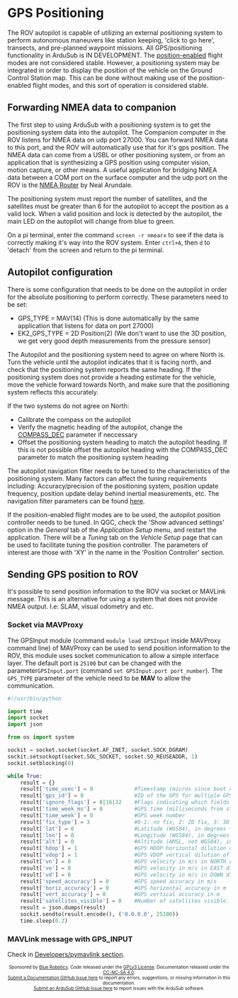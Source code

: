 # GPS Positioning

The ROV autopilot is capable of utilizing an external positioning system to perform autonomous maneuvers like station keeping, 'click to go here', transects, and pre-planned waypoint missions. All GPS/positioning functionality in ArduSub is IN DEVELOPMENT. The [position-enabled](operators-manual/flight-modes.html#position-enabled-modes) flight modes are not considered stable. However, a positioning system may be integrated in order to display the position of the vehicle on the Ground Control Station map. This can be done without making use of the position-enabled flight modes, and this sort of operation is considered stable.

## Forwarding NMEA data to companion

 The first step to using ArduSub with a positioning system is to get the positioning system data into the autopilot. The Companion computer in the ROV listens for NMEA data on udp port 27000. You can forward NMEA data to this port, and the ROV will automatically use that for it's gps position. The NMEA data can come from a USBL or other positioning system, or from an application that is synthesizing a GPS position using computer vision, motion capture, or other means. A useful application for bridging NMEA data between a COM port on the surface computer and the udp port on the ROV is the [NMEA Router](https://help.marinetraffic.com/hc/en-us/articles/204666828-NMEA-Router) by Neal Arundale.

The positioning system must report the number of satellites, and the satellites must be greater than 6 for the autopilot to accept the position as a valid lock. When a valid position and lock is detected by the autopilot, the main LED on the autopilot will change from blue to green.

On a pi terminal, enter the command `screen -r nmearx` to see if the data is correctly making it's way into the ROV system. Enter `ctrl+A`, then `d` to 'detach' from the screen and return to the pi terminal.

## Autopilot configuration

There is some configuration that needs to be done on the autopilot in order for the absolute positioning to perform correctly. These parameters need to be set:
- GPS_TYPE = MAV(14) (This is done automatically by the same application that listens for data on port 27000)
- EK2_GPS_TYPE = 2D Position(2) (We don't want to use the 3D position, we get very good depth measurements from the pressure sensor)

The Autopilot and the positioning system need to agree on where North is. Turn the vehicle until the autopilot indicates that it is facing north, and check that the positioning system reports the same heading. If the positioning system does not provide a heading estimate for the vehicle, move the vehicle forward towards North, and make sure that the positioning system reflects this accurately.

If the two systems do not agree on North:
- Calibrate the compass on the autopilot
- Verify the magnetic heading of the autopilot, change the [COMPASS_DEC](operators-manual/full-parameter-list.html#compassdec-compass-declination) parameter if neccessary
- Offset the positioning system heading to match the autopilot heading. If this is not possible offset the autopilot heading with the COMPASS_DEC parameter to match the positioning system heading

The autopilot navigation filter needs to be tuned to the characteristics of the positioning system. Many factors can affect the tuning requirements including: Accuracy/precision of the positioning system, position update frequency, position update delay behind inertial measurements, etc. The navigation filter parameters can be found [here](../operators-manual/full-parameter-list.html#ek2-parameters).

If the position-enabled flight modes are to be used, the autopilot position controller needs to be tuned. In QGC, check the 'Show advanced settings' option in the _General_ tab of the _Application Setup_ menu, and restart the application. There will be a _Tuning_ tab on the _Vehicle Setup_ page that can be used to facilitate tuning the position controller. The parameters of interest are those with 'XY' in the name in the 'Position Controller' section.

## Sending GPS position to ROV

It's possible to send position information to the ROV via socket or MAVLink message.
This is an alternative for using a system that does not provide NMEA output. I.e: SLAM, visual odometry and etc.

### Socket via MAVProxy

The GPSInput module (command `module load GPSInput` inside MAVProxy command line) of MAVProxy can be used to send position information to the ROV, this module uses socket communication to allow a simple interface layer. The default port is `25100` but can be changed with the parameter`GPSInput.port` (command `set GPSInput.port port_number`). The `GPS_TYPE` parameter of the vehicle need to be **MAV** to allow the communication.

```py
#!/usr/bin/python

import time
import socket
import json

from os import system

sockit = socket.socket(socket.AF_INET, socket.SOCK_DGRAM)
sockit.setsockopt(socket.SOL_SOCKET, socket.SO_REUSEADDR, 1)
sockit.setblocking(0)

while True:
    result = {}
    result['time_usec'] = 0             #Timestamp (micros since boot or Unix epoch)
    result['gps_id'] = 0                #ID of the GPS for multiple GPS inputs
    result['ignore_flags'] = 8|16|32    #Flags indicating which fields to ignore (see GPS_INPUT_IGNORE_FLAGS enum). All other fields must be provided.
    result['time_week_ms'] = 0          #GPS time (milliseconds from start of GPS week)
    result['time_week'] = 0             #GPS week number
    result['fix_type'] = 3              #0-1: no fix, 2: 2D fix, 3: 3D fix. 4: 3D with DGPS. 5: 3D with RTK
    result['lat'] = 0                   #Latitude (WGS84), in degrees * 1E7
    result['lon'] = 0                   #Longitude (WGS84), in degrees * 1E7
    result['alt'] = 0                   #Altitude (AMSL, not WGS84), in m (positive for up)
    result['hdop'] = 1                  #GPS HDOP horizontal dilution of position in m
    result['vdop'] = 1                  #GPS VDOP vertical dilution of position in m
    result['vn'] = 0                    #GPS velocity in m/s in NORTH direction in earth-fixed NED frame
    result['ve'] = 0                    #GPS velocity in m/s in EAST direction in earth-fixed NED frame
    result['vd'] = 0                    #GPS velocity in m/s in DOWN direction in earth-fixed NED frame
    result['speed_accuracy'] = 0        #GPS speed accuracy in m/s
    result['horiz_accuracy'] = 0        #GPS horizontal accuracy in m
    result['vert_accuracy'] = 0         #GPS vertical accuracy in m
    result['satellites_visible'] = 0    #Number of satellites visible.
    result = json.dumps(result)
    sockit.sendto(result.encode(), ('0.0.0.0', 25100))
    time.sleep(0.2)
```

### MAVLink message with GPS_INPUT
Check in [Developers/pymavlink section](developers/pymavlink.md).

<p style="font-size:10px; text-align:center">
Sponsored by <a href="http://www.bluerobotics.com/">Blue Robotics</a>. Code released under the <a href="https://github.com/bluerobotics/ardusub/blob/master/COPYING.txt">GPLv3 License</a>. Documentation released under the <a href="https://creativecommons.org/licenses/by-nc-sa/4.0/">CC-NC-SA 4.0</a>.<br />
<a href="https://github.com/bluerobotics/ardusub-docs/issues/">Submit a Documentation GitHub Issue here</a> to report any errors, suggestions, or missing information in this documentation.<br />
<a href="https://github.com/bluerobotics/ardusub/issues/">Submit an ArduSub GitHub Issue here</a> to report issues with the ArduSub software.
</p>
